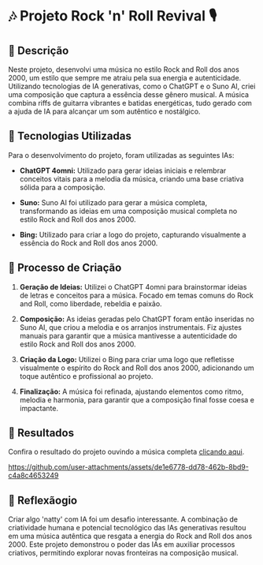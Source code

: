 # 🎶 Projeto Rock 'n' Roll Revival 🎙

## 📒 Descrição
Neste projeto, desenvolvi uma música no estilo Rock and Roll dos anos 2000, um estilo que sempre me atraiu pela sua energia e autenticidade. Utilizando tecnologias de IA generativas, como o ChatGPT e o Suno AI, criei uma composição que captura a essência desse gênero musical. A música combina riffs de guitarra vibrantes e batidas energéticas, tudo gerado com a ajuda de IA para alcançar um som autêntico e nostálgico.

## 🤖 Tecnologias Utilizadas
Para o desenvolvimento do projeto, foram utilizadas as seguintes IAs:

- **ChatGPT 4omni:**
  Utilizado para gerar ideias iniciais e relembrar conceitos vitais para a melodia da música, criando uma base criativa sólida para a composição.

- **Suno:**
  Suno AI foi utilizado para gerar a música completa, transformando as ideias em uma composição musical completa no estilo Rock and Roll dos anos 2000.

- **Bing:**
  Utilizado para criar a logo do projeto, capturando visualmente a essência do Rock and Roll dos anos 2000.

## 🧐 Processo de Criação
1. **Geração de Ideias:**
   Utilizei o ChatGPT 4omni para brainstormar ideias de letras e conceitos para a música. Focado em temas comuns do Rock and Roll, como liberdade, rebeldia e paixão.

2. **Composição:**
   As ideias geradas pelo ChatGPT foram então inseridas no Suno AI, que criou a melodia e os arranjos instrumentais. Fiz ajustes manuais para garantir que a música mantivesse a autenticidade do estilo Rock and Roll dos anos 2000.

3. **Criação da Logo:**
   Utilizei o Bing para criar uma logo que refletisse visualmente o espírito do Rock and Roll dos anos 2000, adicionando um toque autêntico e profissional ao projeto.

4. **Finalização:**
   A música foi refinada, ajustando elementos como ritmo, melodia e harmonia, para garantir que a composição final fosse coesa e impactante.

## 🚀 Resultados
Confira o resultado do projeto ouvindo a música completa [clicando aqui](https://youtu.be/FGadRvN-azQ).

https://github.com/user-attachments/assets/de1e6778-dd78-462b-8bd9-c4a8c4653249

## 💭 Reflexãogio
Criar algo 'natty' com IA foi um desafio interessante. A combinação de criatividade humana e potencial tecnológico das IAs generativas resultou em uma música autêntica que resgata a energia do Rock and Roll dos anos 2000. Este projeto demonstrou o poder das IAs em auxiliar processos criativos, permitindo explorar novas fronteiras na composição musical.
